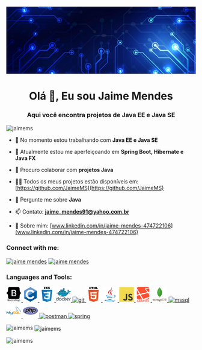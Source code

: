 ![banner](https://github.com/JaimeDevS/JaimeDevS/blob/main/banner.jpg)

<h1 align="center">Olá 👋, Eu sou Jaime Mendes</h1>
<h3 align="center">Aqui você encontra projetos de Java EE e Java SE</h3>

<p align="left"> <img src="https://komarev.com/ghpvc/?username=jaimems&label=Profile%20views&color=0e75b6&style=flat" alt="jaimems" /> </p>

- 🔭 No momento estou trabalhando com **Java EE e Java SE**

- 🌱 Atualmente estou me aperfeiçoando em **Spring Boot, Hibernate e Java FX**

- 👯 Procuro colaborar com **projetos Java**

- 👨‍💻 Todos os meus projetos estão disponíveis em: [https://github.com/JaimeMS](https://github.com/JaimeMS)

- 💬 Pergunte me sobre **Java**

- 📫 Contato: **jaime_mendes91@yahoo.com.br**

- 📄 Sobre mim: [www.linkedin.com/in/jaime-mendes-474722106](www.linkedin.com/in/jaime-mendes-474722106)

<h3 align="left">Connect with me:</h3>
<p align="left">
<a href="https://linkedin.com/in/jaime mendes" target="blank"><img align="center" src="https://raw.githubusercontent.com/rahuldkjain/github-profile-readme-generator/master/src/images/icons/Social/linked-in-alt.svg" alt="jaime mendes" height="30" width="40" /></a>
<a href="https://fb.com/jaime mendes" target="blank"><img align="center" src="https://raw.githubusercontent.com/rahuldkjain/github-profile-readme-generator/master/src/images/icons/Social/facebook.svg" alt="jaime mendes" height="30" width="40" /></a>
</p>

<h3 align="left">Languages and Tools:</h3>
<p align="left"> <a href="https://getbootstrap.com" target="_blank" rel="noreferrer"> <img src="https://raw.githubusercontent.com/devicons/devicon/master/icons/bootstrap/bootstrap-plain-wordmark.svg" alt="bootstrap" width="40" height="40"/> </a> <a href="https://www.cprogramming.com/" target="_blank" rel="noreferrer"> <img src="https://raw.githubusercontent.com/devicons/devicon/master/icons/c/c-original.svg" alt="c" width="40" height="40"/> </a> <a href="https://www.w3schools.com/css/" target="_blank" rel="noreferrer"> <img src="https://raw.githubusercontent.com/devicons/devicon/master/icons/css3/css3-original-wordmark.svg" alt="css3" width="40" height="40"/> </a> <a href="https://www.docker.com/" target="_blank" rel="noreferrer"> <img src="https://raw.githubusercontent.com/devicons/devicon/master/icons/docker/docker-original-wordmark.svg" alt="docker" width="40" height="40"/> </a> <a href="https://git-scm.com/" target="_blank" rel="noreferrer"> <img src="https://www.vectorlogo.zone/logos/git-scm/git-scm-icon.svg" alt="git" width="40" height="40"/> </a> <a href="https://www.w3.org/html/" target="_blank" rel="noreferrer"> <img src="https://raw.githubusercontent.com/devicons/devicon/master/icons/html5/html5-original-wordmark.svg" alt="html5" width="40" height="40"/> </a> <a href="https://www.java.com" target="_blank" rel="noreferrer"> <img src="https://raw.githubusercontent.com/devicons/devicon/master/icons/java/java-original.svg" alt="java" width="40" height="40"/> </a> <a href="https://developer.mozilla.org/en-US/docs/Web/JavaScript" target="_blank" rel="noreferrer"> <img src="https://raw.githubusercontent.com/devicons/devicon/master/icons/javascript/javascript-original.svg" alt="javascript" width="40" height="40"/> </a> <a href="https://laravel.com/" target="_blank" rel="noreferrer"> <img src="https://raw.githubusercontent.com/devicons/devicon/master/icons/laravel/laravel-plain-wordmark.svg" alt="laravel" width="40" height="40"/> </a> <a href="https://www.mongodb.com/" target="_blank" rel="noreferrer"> <img src="https://raw.githubusercontent.com/devicons/devicon/master/icons/mongodb/mongodb-original-wordmark.svg" alt="mongodb" width="40" height="40"/> </a> <a href="https://www.microsoft.com/en-us/sql-server" target="_blank" rel="noreferrer"> <img src="https://www.svgrepo.com/show/303229/microsoft-sql-server-logo.svg" alt="mssql" width="40" height="40"/> </a> <a href="https://www.mysql.com/" target="_blank" rel="noreferrer"> <img src="https://raw.githubusercontent.com/devicons/devicon/master/icons/mysql/mysql-original-wordmark.svg" alt="mysql" width="40" height="40"/> </a> <a href="https://www.php.net" target="_blank" rel="noreferrer"> <img src="https://raw.githubusercontent.com/devicons/devicon/master/icons/php/php-original.svg" alt="php" width="40" height="40"/> </a> <a href="https://postman.com" target="_blank" rel="noreferrer"> <img src="https://www.vectorlogo.zone/logos/getpostman/getpostman-icon.svg" alt="postman" width="40" height="40"/> </a> <a href="https://spring.io/" target="_blank" rel="noreferrer"> <img src="https://www.vectorlogo.zone/logos/springio/springio-icon.svg" alt="spring" width="40" height="40"/> </a> </p>

<p><img align="left" src="https://github-readme-stats.vercel.app/api/top-langs?username=jaimems&show_icons=true&theme=dark&locale=en&layout=compact" alt="jaimems" /></p>

<p>&nbsp;<img align="center" src="https://github-readme-stats.vercel.app/api?username=jaimems&show_icons=true&theme=dark&locale=en" alt="jaimems" /></p>

<p><img align="center" src="https://github-readme-streak-stats.herokuapp.com/?user=jaimems&theme=dark" alt="jaimems" /></p>

